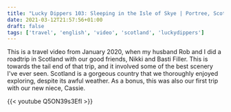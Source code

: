```yaml
---
title: "Lucky Dippers 103: Sleeping in the Isle of Skye | Portree, Scotland"
date: 2021-03-12T21:57:56+01:00
draft: false
tags: ['travel', 'english', 'video', 'scotland', 'luckydippers']
---
```


This is a travel video from January 2020, when my husband Rob and I did a roadtrip in Scotland with our good friends, Nikki and Basti Filler. This is towards the tail end of that trip, and it involved some of the best scenery I've ever seen. Scotland is a gorgeous country that we thoroughly enjoyed exploring, despite its awful weather. As a bonus, this was also our first trip with our new niece, Cassie.

{{< youtube Q5ON39s3EfI >}}